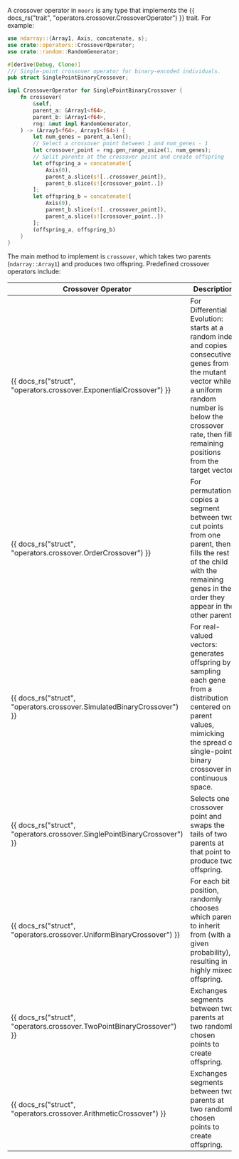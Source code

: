 A crossover operator in `moors` is any type that implements the {{ docs_rs("trait", "operators.crossover.CrossoverOperator") }} trait. For example:

```rust
use ndarray::{Array1, Axis, concatenate, s};
use crate::operators::CrossoverOperator;
use crate::random::RandomGenerator;

#[derive(Debug, Clone)]
/// Single-point crossover operator for binary-encoded individuals.
pub struct SinglePointBinaryCrossover;

impl CrossoverOperator for SinglePointBinaryCrossover {
    fn crossover(
        &self,
        parent_a: &Array1<f64>,
        parent_b: &Array1<f64>,
        rng: &mut impl RandomGenerator,
    ) -> (Array1<f64>, Array1<f64>) {
        let num_genes = parent_a.len();
        // Select a crossover point between 1 and num_genes - 1
        let crossover_point = rng.gen_range_usize(1, num_genes);
        // Split parents at the crossover point and create offspring
        let offspring_a = concatenate![
            Axis(0),
            parent_a.slice(s![..crossover_point]),
            parent_b.slice(s![crossover_point..])
        ];
        let offspring_b = concatenate![
            Axis(0),
            parent_b.slice(s![..crossover_point]),
            parent_a.slice(s![crossover_point..])
        ];
        (offspring_a, offspring_b)
    }
}
```

The main method to implement is `crossover`, which takes two parents (`ndarray::Array1`) and produces two offspring. Predefined crossover operators include:

<table>
  <thead>
    <tr>
      <th>Crossover Operator</th>
      <th>Description</th>
    </tr>
  </thead>
  <tbody>
    <tr>
      <td> {{ docs_rs("struct", "operators.crossover.ExponentialCrossover") }} </td>
      <td>For Differential Evolution: starts at a random index and copies consecutive genes from the mutant vector while a uniform random number is below the crossover rate, then fills remaining positions from the target vector.</td>
    </tr>
    <tr>
      <td> {{ docs_rs("struct", "operators.crossover.OrderCrossover") }} </td>
      <td>For permutations: copies a segment between two cut points from one parent, then fills the rest of the child with the remaining genes in the order they appear in the other parent.</td>
    </tr>
    <tr>
      <td> {{ docs_rs("struct", "operators.crossover.SimulatedBinaryCrossover") }} </td>
      <td>For real-valued vectors: generates offspring by sampling each gene from a distribution centered on parent values, mimicking the spread of single-point binary crossover in continuous space.</td>
    </tr>
    <tr>
      <td> {{ docs_rs("struct", "operators.crossover.SinglePointBinaryCrossover") }} </td>
      <td>Selects one crossover point and swaps the tails of two parents at that point to produce two offspring.</td>
    </tr>
    <tr>
      <td> {{ docs_rs("struct", "operators.crossover.UniformBinaryCrossover") }} </td>
      <td>For each bit position, randomly chooses which parent to inherit from (with a given probability), resulting in highly mixed offspring.</td>
    </tr>
    <tr>
      <td> {{ docs_rs("struct", "operators.crossover.TwoPointBinaryCrossover") }} </td>
      <td>Exchanges segments between two parents at two randomly chosen points to create offspring.</td>
    </tr>
    <tr>
      <td> {{ docs_rs("struct", "operators.crossover.ArithmeticCrossover") }} </td>
      <td>Exchanges segments between two parents at two randomly chosen points to create offspring.</td>
    </tr>
  </tbody>
</table>
